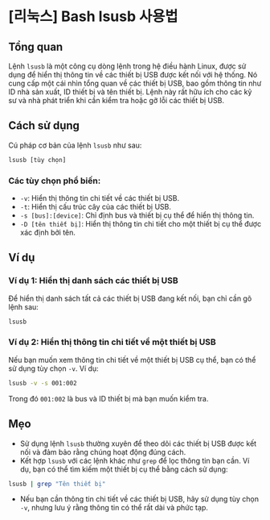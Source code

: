 # [리눅스] Bash lsusb 사용법

## Tổng quan
Lệnh `lsusb` là một công cụ dòng lệnh trong hệ điều hành Linux, được sử dụng để hiển thị thông tin về các thiết bị USB được kết nối với hệ thống. Nó cung cấp một cái nhìn tổng quan về các thiết bị USB, bao gồm thông tin như ID nhà sản xuất, ID thiết bị và tên thiết bị. Lệnh này rất hữu ích cho các kỹ sư và nhà phát triển khi cần kiểm tra hoặc gỡ lỗi các thiết bị USB.

## Cách sử dụng
Cú pháp cơ bản của lệnh `lsusb` như sau:

```bash
lsusb [tùy chọn]
```

### Các tùy chọn phổ biến:
- `-v`: Hiển thị thông tin chi tiết về các thiết bị USB.
- `-t`: Hiển thị cấu trúc cây của các thiết bị USB.
- `-s [bus]:[device]`: Chỉ định bus và thiết bị cụ thể để hiển thị thông tin.
- `-D [tên thiết bị]`: Hiển thị thông tin chi tiết cho một thiết bị cụ thể được xác định bởi tên.

## Ví dụ
### Ví dụ 1: Hiển thị danh sách các thiết bị USB
Để hiển thị danh sách tất cả các thiết bị USB đang kết nối, bạn chỉ cần gõ lệnh sau:

```bash
lsusb
```

### Ví dụ 2: Hiển thị thông tin chi tiết về một thiết bị USB
Nếu bạn muốn xem thông tin chi tiết về một thiết bị USB cụ thể, bạn có thể sử dụng tùy chọn `-v`. Ví dụ:

```bash
lsusb -v -s 001:002
```

Trong đó `001:002` là bus và ID thiết bị mà bạn muốn kiểm tra.

## Mẹo
- Sử dụng lệnh `lsusb` thường xuyên để theo dõi các thiết bị USB được kết nối và đảm bảo rằng chúng hoạt động đúng cách.
- Kết hợp `lsusb` với các lệnh khác như `grep` để lọc thông tin bạn cần. Ví dụ, bạn có thể tìm kiếm một thiết bị cụ thể bằng cách sử dụng:

```bash
lsusb | grep "Tên thiết bị"
```

- Nếu bạn cần thông tin chi tiết về các thiết bị USB, hãy sử dụng tùy chọn `-v`, nhưng lưu ý rằng thông tin có thể rất dài và phức tạp.